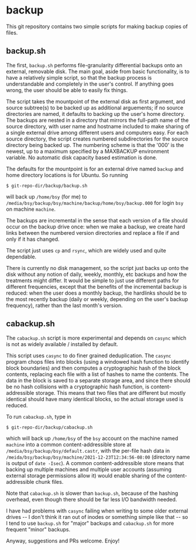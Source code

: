 # backup

This git repository contains two simple scripts for making backup
copies of files.

## backup.sh

The first, `backup.sh` performs file-granularity differential backups
onto an external, removable disk.  The main goal, aside from basic
functionality, is to have a relatively simple script, so that the
backup process is understandable and completely in the user's control.
If anything goes wrong, the user should be able to easily fix things.

The script takes the mountpoint of the external disk as first
argument, and source subtree(s) to be backed up as additional
arguements; if no source directories are named, it defaults to backing
up the user's home directory.  The backups are nested in a directory
that mirrors the full-path name of the source directory, with user
name and hostname included to make sharing of a single external drive
among different users and computers easy.  For each source directory,
the script creates numbered subdirectories for the source directory
being backed up.  The numbering scheme is that the '000' is the
newest, up to a maximum specified by a MAXBACKUP environment variable.
No automatic disk capacity based estimation is done.

The defaults for the mountpoint is for an external drive named
`backup` and home directory locations is for Ubuntu.  So running

```
$ git-repo-dir/backup/backup.sh
```

will back up `/home/bsy` (for me) to
`/media/bsy/backup/bsy/machine/backup/home/bsy/backup.000` for login
`bsy` on machine `machine`.

The backups are incremental in the sense that each version of a file
should occur on the backup drive once: when we make a backup, we
create hard links between the numbered version directories and replace
a file if and only if it has changed.

The script just uses `cp` and `rsync`, which are widely used and quite
dependable.

There is currently no disk management, so the script just backs up
onto the disk without any notion of daily, weekly, monthly, etc
backups and how the treatments might differ.  It would be simple to
just use different paths for different frequencies, except that the
benefits of the incremental backup is reduced: when the user does a
monthly backup, the hardlinks should be to the most recently backup
(daily or weekly, depending on the user's backup frequency), rather
than the last month's version.

## cabackup.sh

The `cabackup.sh` script is more experimental and depends on `casync`
which is not as widely available / installed by default.

This script uses `casync` to do finer grained deduplication.  The
`casync` program chops files into blocks (using a windowed hash
function to identify block boundaries) and then computes a
cryptographic hash of the block contents, replacing each file with a
list of hashes to name the contents.  The data in the block is saved
to a separate storage area, and since there should be no hash
collisions with a cryptographic hash function, is content-addressible
storage.  This means that two files that are different but mostly
identical should have many identical blocks, so the actual storage
used is reduced.

To run `cabackup.sh`, type in

```
$ git-repo-dir/backup/cabackup.sh
```

which will back up `/home/bsy` of the `bsy` account on the machine
named `machine` into a common content-addressible store at
`/media/bsy/backup/bsy/default.castr`, with the per-file hash data in
`/meida/bsy/backup/bsy/machine/2021-12-23T12:34:56-08:00` (directory
name is output of `date -Isec`).  A common content-addressible store
means that backing up multiple machines and multiple user accounts
(assuming external storage permissions allow it) would enable sharing
of the content-addressible chunk files.

Note that `cabackup.sh` is slower than `backup.sh`, because of the
hashing overhead, even though there should be far less I/O bandwidth
needed.

I have had problems with `casync` failing when writing to some older
external drives -- I don't think it ran out of inodes or something
simple like that -- so I tend to use `backup.sh` for "major" backups
and `cabackup.sh` for more frequent "minor" backups.

Anyway, suggestions and PRs welcome.  Enjoy!

